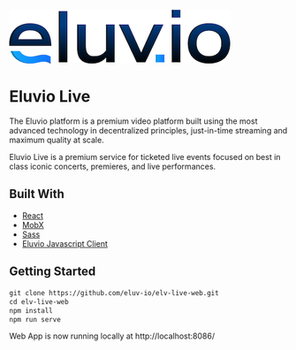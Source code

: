 ![Eluvio Logo](src/static/images/Logo-Small.png "Eluvio Logo")
  
# Eluvio Live

The Eluvio platform is a premium video platform built using the most advanced technology in decentralized principles, just-in-time streaming and maximum quality at scale.

Eluvio Live is a premium service for ticketed live events focused on best in class iconic concerts, premieres, and live performances.

## Built With

* [React](https://reactjs.org/)
* [MobX](https://mobx.js.org/README.html)
* [Sass](https://sass-lang.com/)
* [Eluvio Javascript Client](https://github.com/eluv-io/elv-client-js)

## Getting Started

```
git clone https://github.com/eluv-io/elv-live-web.git
cd elv-live-web
npm install
npm run serve 
```

Web App is now running locally at http://localhost:8086/